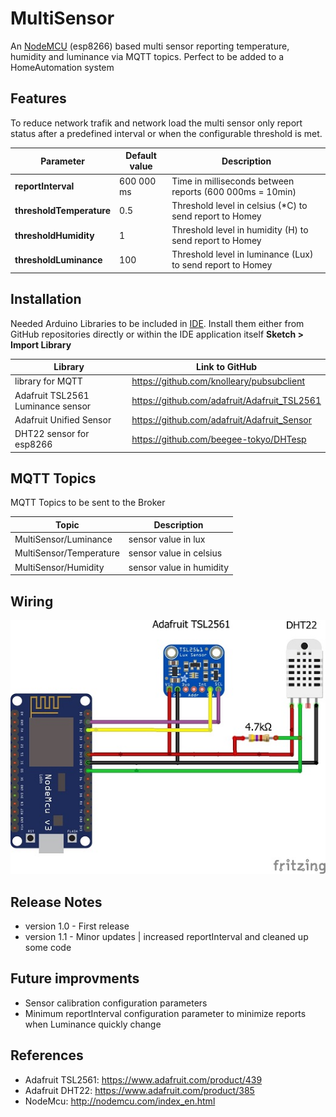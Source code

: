 # MultiSensor
An [NodeMCU](https://www.nodemcu.com/index_en.html) (esp8266) based multi sensor reporting temperature, humidity and luminance via MQTT topics. Perfect to be added to a HomeAutomation system 

## Features
To reduce network trafik and network load the multi sensor only report status after a predefined interval or when the configurable threshold is met.

| Parameter              | Default value  | Description                                                          |
| ---------------------- | -------------- | -------------------------------------------------------------------- |
| **reportInterval**       | 600 000 ms   | Time in milliseconds between reports (600 000ms = 10min)             |
| **thresholdTemperature** | 0.5          | Threshold level in celsius (*C) to send report to Homey              |
| **thresholdHumidity**    | 1            | Threshold level in humidity (H) to send report to Homey              |
| **thresholdLuminance**   | 100          | Threshold level in luminance (Lux) to send report to Homey           |

## Installation
Needed Arduino Libraries to be included in [IDE](https://www.arduino.cc/en/Main/Software). Install them either from GitHub repositories directly or within the IDE application itself **Sketch > Import Library** 

| Library                            | Link to GitHub                                      |
| ---------------------------------- | --------------------------------------------------- |
| library for MQTT                   |  https://github.com/knolleary/pubsubclient          |
| Adafruit TSL2561 Luminance sensor  |  https://github.com/adafruit/Adafruit_TSL2561       |
| Adafruit Unified Sensor            |  https://github.com/adafruit/Adafruit_Sensor        |
| DHT22 sensor for esp8266           |  https://github.com/beegee-tokyo/DHTesp             |


## MQTT Topics
MQTT Topics to be sent to the Broker 

| Topic                              | Description                                         |
| ---------------------------------- | --------------------------------------------------- |
| MultiSensor/Luminance              |  sensor value in lux                                |
| MultiSensor/Temperature            |  sensor value in celsius                            |
| MultiSensor/Humidity               |  sensor value in humidity                           |

## Wiring

![Homeyduino_MultiSensor](https://github.com/MagnusPer/Homeyduino_MultiSensor/blob/master/images/MultiSensor.jpg)

## Release Notes
- version 1.0 - First release
- version 1.1 - Minor updates | increased reportInterval and cleaned up some code

## Future improvments
- Sensor calibration configuration parameters
- Minimum reportInterval configuration parameter to minimize reports when Luminance quickly change 

## References
- Adafruit TSL2561: https://www.adafruit.com/product/439
- Adafruit DHT22: https://www.adafruit.com/product/385 
- NodeMcu: http://nodemcu.com/index_en.html
